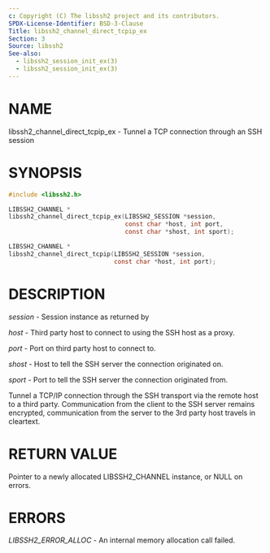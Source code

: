 ```yaml
---
c: Copyright (C) The libssh2 project and its contributors.
SPDX-License-Identifier: BSD-3-Clause
Title: libssh2_channel_direct_tcpip_ex
Section: 3
Source: libssh2
See-also:
  - libssh2_session_init_ex(3)
  - libssh2_session_init_ex(3)
---
```


# NAME

libssh2_channel_direct_tcpip_ex - Tunnel a TCP connection through an SSH session

# SYNOPSIS

~~~c
#include <libssh2.h>

LIBSSH2_CHANNEL *
libssh2_channel_direct_tcpip_ex(LIBSSH2_SESSION *session,
                                const char *host, int port,
                                const char *shost, int sport);

LIBSSH2_CHANNEL *
libssh2_channel_direct_tcpip(LIBSSH2_SESSION *session,
                             const char *host, int port);
~~~

# DESCRIPTION

*session* - Session instance as returned by

*host* - Third party host to connect to using the SSH host as a proxy.

*port* - Port on third party host to connect to.

*shost* - Host to tell the SSH server the connection originated on.

*sport* - Port to tell the SSH server the connection originated from.

Tunnel a TCP/IP connection through the SSH transport via the remote host to
a third party. Communication from the client to the SSH server remains
encrypted, communication from the server to the 3rd party host travels
in cleartext.

# RETURN VALUE

Pointer to a newly allocated LIBSSH2_CHANNEL instance, or NULL on errors.

# ERRORS

*LIBSSH2_ERROR_ALLOC* - An internal memory allocation call failed.
